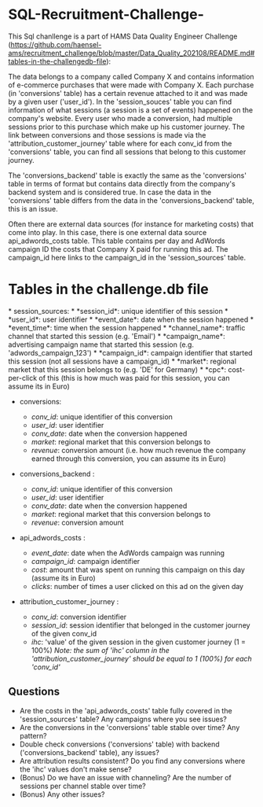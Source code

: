 # SQL-Recruitment-Challenge-
This Sql chanllenge is a part of HAMS Data Quality Engineer Challenge (https://github.com/haensel-ams/recruitment_challenge/blob/master/Data_Quality_202108/README.md#tables-in-the-challengedb-file):

The data belongs to a company called Company X and contains information of e-commerce purchases that were made with Company X. Each purchase (in 'conversions' table) has a certain revenue attached to it and was made by a given user ('user_id'). In the 'session_souces' table you can find information of what sessions (a session is a set of events) happened on the company's website. Every user who made a conversion, had multiple sessions prior to this purchase which make up his customer journey. The link between conversions and those sessions is made via the 'attribution_customer_journey' table where for each conv_id from the 'conversions' table, you can find all sessions that belong to this customer journey.

The 'conversions_backend' table is exactly the same as the 'conversions' table in terms of format but contains data directly from the company's backend system and is considered true. In case the data in the 'conversions' table differs from the data in the 'conversions_backend' table, this is an issue.

Often there are external data sources (for instance for marketing costs) that come into play. In this case, there is one external data source api_adwords_costs table. This table contains per day and AdWords campaign ID the costs that Company X paid for running this ad. The campaign_id here links to the campaign_id in the 'session_sources' table.

<h1> Tables in the challenge.db file </h1>
* session_sources:
    * *session_id*: unique identifier of this session
    * *user_id*: user identifier
    * *event_date*: date when the session happened
    * *event_time*: time when the session happened
    * *channel_name*: traffic channel that started this session (e.g. 'Email')
    * *campaign_name*: advertising campaign name that started this session (e.g. 'adwords_campaign_123')
    * *campaign_id*: campaign identifier that started this session (not all sessions have a campaign_id)
    * *market*: regional market that this session belongs to (e.g. 'DE' for Germany) 
    * *cpc*: cost-per-click of this (this is how much was paid for this session, you can assume its in Euro)

* conversions:
    * *conv_id*: unique identifier of this conversion
    * *user_id*: user identifier
    * *conv_date*: date when the conversion happened
    * *market*: regional market that this conversion belongs to
    * *revenue*: conversion amount (i.e. how much revenue the company earned through this conversion, you can assume its in Euro)

* conversions_backend :
    * *conv_id*: unique identifier of this conversion
    * *user_id*: user identifier
    * *conv_date*: date when the conversion happened
    * *market*: regional market that this conversion belongs to
    * *revenue*: conversion amount

* api_adwords_costs :
    * *event_date*: date when the AdWords campaign was running 
    * *campaign_id*: campaign identifier
    * *cost*: amount that was spent on running this campaign on this day (assume its in Euro)
    * *clicks*: number of times a user clicked on this ad on the given day

* attribution_customer_journey :
    * *conv_id*: conversion identifier 
    * *session_id*: session identifier that belonged in the customer journey of the given conv_id
    * *ihc*: 'value' of the given session in the given customer journey (1 = 100%)
*Note: the sum of 'ihc' column in the 'attribution_customer_journey' should be equal to 1 (100%) for each 'conv_id'*

## Questions
* Are the costs in the 'api_adwords_costs' table fully covered in the 'session_sources' table? Any campaigns where you see issues?
* Are the conversions in the 'conversions' table stable over time? Any pattern?
* Double check conversions ('conversions' table) with backend ('conversions_backend' table), any issues?
* Are attribution results consistent? Do you find any conversions where the 'ihc' values don't make sense?
* (Bonus) Do we have an issue with channeling? Are the number of sessions per channel stable over time?
* (Bonus) Any other issues?

